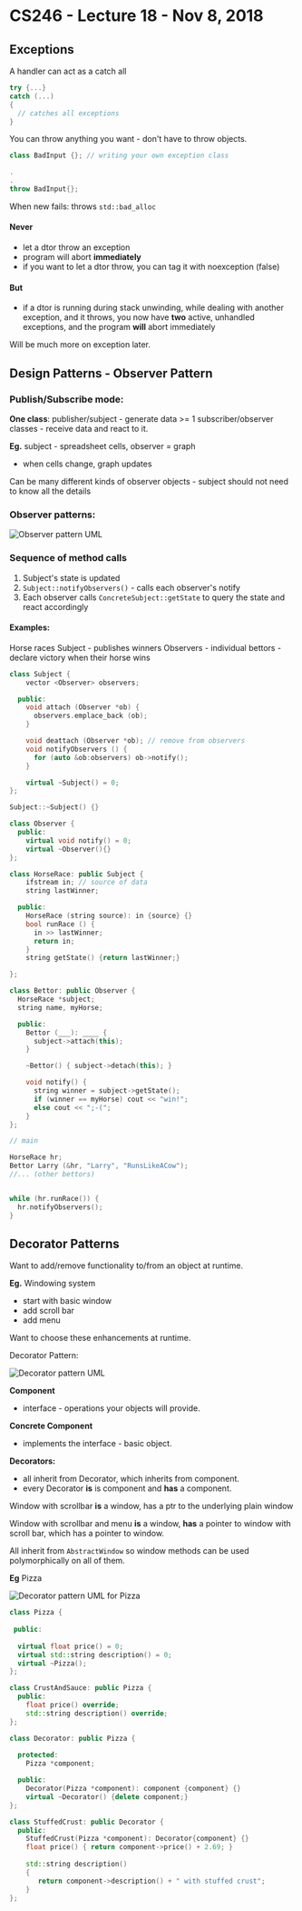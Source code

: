 # CS246 - Lecture 18 - Nov 8, 2018

## Exceptions

A handler can act as a catch all

```C++
try {...}
catch (...)
{
  // catches all exceptions
}
```

You can throw anything you want - don't have to throw objects.

```C++
class BadInput {}; // writing your own exception class

.
.
throw BadInput{};
```

When new fails: throws `std::bad_alloc`

#### Never

- let a dtor throw an exception
- program will abort **immediately**
- if you want to let a dtor throw, you can tag it with noexception (false)

#### But
- if a dtor is running during stack unwinding, while dealing with another exception, and it throws, you now have **two** active, unhandled exceptions, and the program **will** abort immediately

Will be much more on exception later.

## Design Patterns - Observer Pattern

### Publish/Subscribe mode:

**One class**: publisher/subject - generate data
\>= 1 subscriber/observer classes - receive data and react to it.

**Eg.** subject - spreadsheet cells, observer = graph
- when cells change, graph updates

Can be many different kinds of observer objects - subject should not need to know all the details

### Observer patterns:

![Observer pattern UML](Images/CS246_Lecture18_Nov_08_Diagram1.jpg "diagram showing observer pattern")

### Sequence of method calls

1. Subject's state is updated
2. `Subject::notifyObservers()` - calls each observer's notify
3. Each observer calls `ConcreteSubject::getState` to query the state and react accordingly

#### Examples:

Horse races
Subject - publishes winners
Observers - individual bettors - declare victory when their horse wins

```C++
class Subject {
    vector <Observer> observers;

  public:
    void attach (Observer *ob) {
      observers.emplace_back (ob); 
    }

    void deattach (Observer *ob); // remove from observers
    void notifyObservers () {
      for (auto &ob:observers) ob->notify();
    }

    virtual ~Subject() = 0;
};

Subject::~Subject() {}

class Observer {
  public:
    virtual void notify() = 0;
    virtual ~Observer(){}
};

class HorseRace: public Subject {
    ifstream in; // source of data
    string lastWinner;

  public:
    HorseRace (string source): in {source} {}
    bool runRace () {
      in >> lastWinner;
      return in;
    }
    string getState() {return lastWinner;}

};

class Bettor: public Observer {
  HorseRace *subject;
  string name, myHorse;

  public:
    Bettor (___): ____ {
      subject->attach(this);
    }

    ~Bettor() { subject->detach(this); }

    void notify() {
      string winner = subject->getState();
      if (winner == myHorse) cout << "win!";
      else cout << ";-(";
    }
};

// main

HorseRace hr;
Bettor Larry (&hr, "Larry", "RunsLikeACow");
//... (other bettors)


while (hr.runRace()) {
  hr.notifyObservers();
}
```

## Decorator Patterns

Want to add/remove functionality to/from an object at runtime. 

**Eg.** Windowing system
- start with basic window
- add scroll bar
- add menu

Want to choose these enhancements at runtime.

Decorator Pattern:

![Decorator pattern UML](Images/CS246_Lecture18_Nov_08_Diagram2.jpg "diagram showing decorator pattern")

**Component** 
- interface - operations your objects will provide. 

**Concrete Component** 
- implements the interface - basic object. 

**Decorators:** 
- all inherit from Decorator, which inherits from component.
- every Decorator **is**  is component and **has** a component.

Window with scrollbar **is** a window, has a ptr to the underlying plain window

Window with scrollbar and menu **is** a window, **has**  a pointer to window with scroll bar, which has a pointer to window.

All inherit from `AbstractWindow` so window methods can be used polymorphically on all of them.

**Eg** Pizza

![Decorator pattern UML for Pizza](Images/CS246_Lecture18_Nov_08_Diagram3.jpg "diagram showing decorator pattern for Pizza")

```C++
class Pizza {
 
 public:
  
  virtual float price() = 0;
  virtual std::string description() = 0;
  virtual ~Pizza();
};

class CrustAndSauce: public Pizza {
  public:
    float price() override;
    std::string description() override;
};

class Decorator: public Pizza {
  
  protected:
    Pizza *component;

  public:
    Decorator(Pizza *component): component {component} {}
    virtual ~Decorator() {delete component;}
};

class StuffedCrust: public Decorator {
  public:
    StuffedCrust(Pizza *component): Decorator{component} {}
    float price() { return component->price() + 2.69; }
    
    std::string description() 
    {
       return component->description() + " with stuffed crust";
    }
};
```




